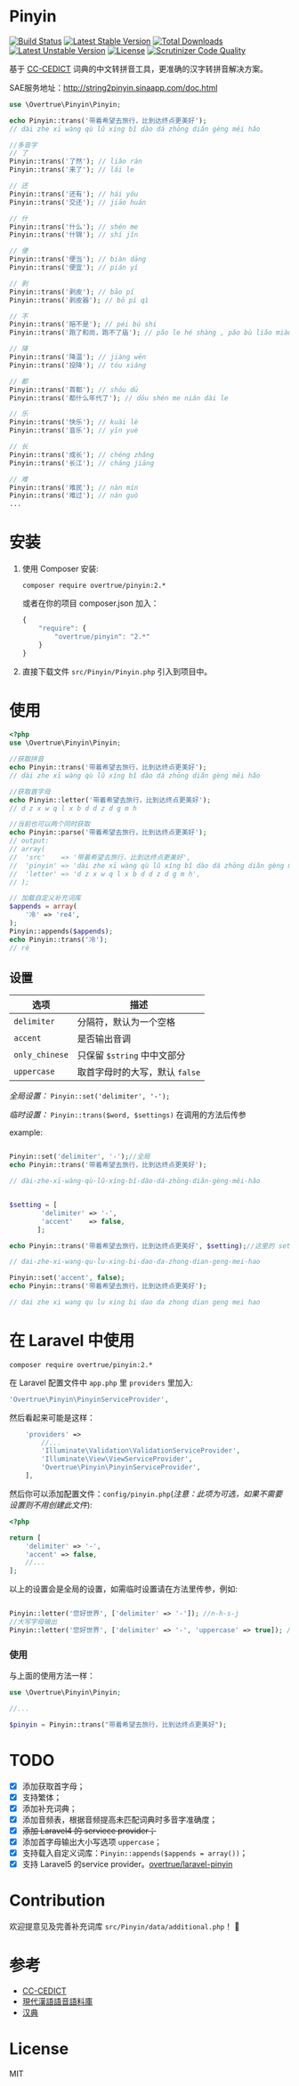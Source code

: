 Pinyin
======

[![Build Status](https://travis-ci.org/overtrue/pinyin.svg?branch=master)](https://travis-ci.org/overtrue/pinyin)
[![Latest Stable Version](https://poser.pugx.org/overtrue/pinyin/v/stable.svg)](https://packagist.org/packages/overtrue/pinyin) [![Total Downloads](https://poser.pugx.org/overtrue/pinyin/downloads.svg)](https://packagist.org/packages/overtrue/pinyin) [![Latest Unstable Version](https://poser.pugx.org/overtrue/pinyin/v/unstable.svg)](https://packagist.org/packages/overtrue/pinyin) [![License](https://poser.pugx.org/overtrue/pinyin/license.svg)](https://packagist.org/packages/overtrue/pinyin)
[![Scrutinizer Code Quality](https://scrutinizer-ci.com/g/overtrue/pinyin/badges/quality-score.png?b=master)](https://scrutinizer-ci.com/g/overtrue/pinyin/?branch=master)

基于 [CC-CEDICT](http://cc-cedict.org/wiki/) 词典的中文转拼音工具，更准确的汉字转拼音解决方案。

SAE服务地址：http://string2pinyin.sinaapp.com/doc.html

```php
use \Overtrue\Pinyin\Pinyin;

echo Pinyin::trans('带着希望去旅行，比到达终点更美好');
// dài zhe xī wàng qù lǔ xíng bǐ dào dá zhōng diǎn gèng měi hǎo

//多音字
// 了
Pinyin::trans('了然'); // liǎo rán
Pinyin::trans('来了'); // lái le

// 还
Pinyin::trans('还有'); // hái yǒu
Pinyin::trans('交还'); // jiāo huán

// 什
Pinyin::trans('什么'); // shén me
Pinyin::trans('什锦'); // shí jǐn

// 便
Pinyin::trans('便当'); // biàn dāng
Pinyin::trans('便宜'); // pián yí

// 剥
Pinyin::trans('剥皮'); // bāo pí
Pinyin::trans('剥皮器'); // bō pí qì

// 不
Pinyin::trans('赔不是'); // péi bú shi
Pinyin::trans('跑了和尚，跑不了庙'); // pǎo le hé shàng , pǎo bù liǎo miào

// 降
Pinyin::trans('降温'); // jiàng wēn
Pinyin::trans('投降'); // tóu xiáng

// 都
Pinyin::trans('首都'); // shǒu dū
Pinyin::trans('都什么年代了'); // dōu shén me nián dài le

// 乐
Pinyin::trans('快乐'); // kuài lè
Pinyin::trans('音乐'); // yīn yuè

// 长
Pinyin::trans('成长'); // chéng zhǎng
Pinyin::trans('长江'); // cháng jiāng

// 难
Pinyin::trans('难民'); // nàn mín
Pinyin::trans('难过'); // nán guò
...

```


# 安装
1. 使用 Composer 安装:
	```
	composer require overtrue/pinyin:2.*
	```
	或者在你的项目 composer.json 加入：
	```javascript
	{
	    "require": {
	        "overtrue/pinyin": "2.*"
	    }
	}
	```

2. 直接下载文件 `src/Pinyin/Pinyin.php` 引入到项目中。


# 使用

```php
<?php
use \Overtrue\Pinyin\Pinyin;

//获取拼音
echo Pinyin::trans('带着希望去旅行，比到达终点更美好');
// dài zhe xī wàng qù lǔ xíng bǐ dào dá zhōng diǎn gèng měi hǎo

//获取首字母
echo Pinyin::letter('带着希望去旅行，比到达终点更美好');
// d z x w q l x b d d z d g m h

//当前也可以两个同时获取
echo Pinyin::parse('带着希望去旅行，比到达终点更美好');
// output:
// array(
//  'src'    => '带着希望去旅行，比到达终点更美好',
// 	'pinyin' => 'dài zhe xī wàng qù lǔ xíng bǐ dào dá zhōng diǎn gèng měi hǎo',
// 	'letter' => 'd z x w q l x b d d z d g m h',
// );

// 加载自定义补充词库
$appends = array(
	'冷' => 're4',
);
Pinyin::appends($appends);
echo Pinyin::trans('冷');
// rè
```


## 设置

|      选项      | 描述                                                |
| -------------  | --------------------------------------------------- |
| `delimiter`    | 分隔符，默认为一个空格                              |
| `accent`       | 是否输出音调                                        |
| `only_chinese` | 只保留 `$string` 中中文部分                         |
| `uppercase`    | 取首字母时的大写，默认 `false`                      |


*全局设置：*  `Pinyin::set('delimiter', '-');`

*临时设置：*  `Pinyin::trans($word, $settings)` 在调用的方法后传参

example:

```php

Pinyin::set('delimiter', '-');//全局
echo Pinyin::trans('带着希望去旅行，比到达终点更美好');

// dài-zhe-xī-wàng-qù-lǔ-xíng-bǐ-dào-dá-zhōng-diǎn-gèng-měi-hǎo
```
```php

$setting = [
	    'delimiter' => '-',
	    'accent'    => false,
	   ];

echo Pinyin::trans('带着希望去旅行，比到达终点更美好', $setting);//这里的 setting 只是临时修改，并非全局设置

// dai-zhe-xi-wang-qu-lu-xing-bi-dao-da-zhong-dian-geng-mei-hao
```

```php
Pinyin::set('accent', false);
echo Pinyin::trans('带着希望去旅行，比到达终点更美好');

// dai zhe xi wang qu lu xing bi dao da zhong dian geng mei hao
```

# 在 Laravel 中使用

```shell
composer require overtrue/pinyin:2.*
```

在 Laravel 配置文件中 `app.php` 里 `providers` 里加入:

```php
'Overtrue\Pinyin\PinyinServiceProvider',
```

然后看起来可能是这样：

```php
	'providers' =>
		//...
		'Illuminate\Validation\ValidationServiceProvider',
		'Illuminate\View\ViewServiceProvider',
		'Overtrue\Pinyin\PinyinServiceProvider',
	],
```

然后你可以添加配置文件：`config/pinyin.php`(_注意：此项为可选，如果不需要设置则不用创建此文件_):

```php
<?php

return [
	'delimiter' => '-',
	'accent' => false,
	//...
];
```

以上的设置会是全局的设置，如需临时设置请在方法里传参，例如:

```php

Pinyin::letter('您好世界', ['delimiter' => '-']); //n-h-s-j
//大写字母输出
Pinyin::letter('您好世界', ['delimiter' => '-', 'uppercase' => true]); //N-H-S-J
```

### 使用

与上面的使用方法一样：

```php
use \Overtrue\Pinyin\Pinyin;

//...

$pinyin = Pinyin::trans("带着希望去旅行，比到达终点更美好");

```

# TODO
- [x] 添加获取首字母；
- [x] 支持繁体；
- [x] 添加补充词典；
- [x] 添加音频表，根据音频提高未匹配词典时多音字准确度；
- [x] <del>添加 Laravel4 的 serviece provider；</del>
- [x] 添加首字母输出大小写选项 `uppercase`；
- [x] 支持载入自定义词库：`Pinyin::appends($appends = array())`；
- [x] 支持 Laravel5 的service provider。[overtrue/laravel-pinyin](/overtrue/laravel-pinyin)

# Contribution
欢迎提意见及完善补充词库 `src/Pinyin/data/additional.php`！ :kiss:

# 参考

- [CC-CEDICT](http://cc-cedict.org/wiki/)
- [現代漢語語音語料庫](http://mmc.sinica.edu.tw/intro_c_01.html)
- [汉典](http://www.zdic.net/)

# License

MIT
